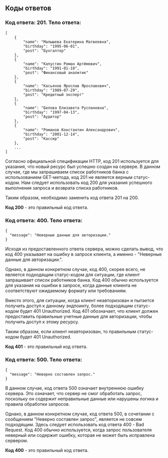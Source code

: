 ## Коды ответов

### Код ответа: 201. Тело ответа:
```
[
    {
        "name": "Малышева Екатерина Матвеевна",
        "birthday": "1995-06-01",
        "post": "Бухгалтер"
    },
    {
        "name": "Капустин Роман Артёмович",
        "birthday": "1991-01-18",
        "post": "Финансовый аналитик"
    },
    {
        "name": "Касьянов Ярослав Ярославович",
        "birthday": "1989-07-29",
        "post": "Кредитный эксперт"
    },
    {
        "name": "Белова Елизавета Руслановна",
        "birthday": "1997-04-13",
        "post": "Аудитор"
    },
    {
        "name": "Романов Константин Александрович",
        "birthday": "2001-12-14",
        "post": "Кассир"
    },
    ...
]
```
Согласно официальной спецификации HTTP, код 201 используется для указания, что новый ресурс был успешно создан на сервере. В данном случае, где мы запрашиваем список работников банка с использованием GET-метода, код 201 не является верным статус-кодом. Нам следует использовать код 200 для указания успешного выполнения запроса и возврата списка работников.

Таким образом, необходимо заменить код ответа 201 на 200.

**Код 200** - это правильный код ответа. 

### Код ответа: 400. Тело ответа:
```
{
  "message": "Неверные данные для авторизации."
}
```
Исходя из предоставленного ответа сервера, можно сделать вывод, что код 400 указывает на ошибку в запросе клиента, а именно - "Неверные данные для авторизации.".

Однако, в данном конкретном случае, код 400, скорее всего, не является подходящим статус-кодом для ситуации, где клиент запрашивает список работников банка. Код 400 обычно используется для указания на ошибки в запросе, когда данные клиента не соответствуют ожидаемому формату или требованиям.

Вместо этого, для ситуации, когда клиент неавторизован и пытается получить доступ к данному эндпоинту, более подходящим статус-кодом будет 401 Unauthorized. Код 401 обозначает, что клиент должен предоставить правильные учетные данные для авторизации, чтобы получить доступ к этому ресурсу.

Таким образом, если клиент неавторизован, то правильным статус-кодом будет 401 Unauthorized.

**Код 401** - это правильный код ответа. 

### Код ответа: 500. Тело ответа:
```
{
  "message": "Неверно составлен запрос."
}
```
В данном случае, код ответа 500 означает внутреннюю ошибку сервера. Это означает, что сервер не смог обработать запрос, поскольку он содержит неправильные данные или нарушены логика и правила обработки запросов.

Однако, в данном конкретном случае, код ответа 500, в сочетании с сообщением "Неверно составлен запрос", является не совсем подходящим. Здесь следует использовать код ответа 400 - Bad Request. Код 400 обычно используется, когда запрос пользователя неверный или содержит ошибку, которая не может быть исправлена сервером. 

**Код 400** - это правильный код ответа. 